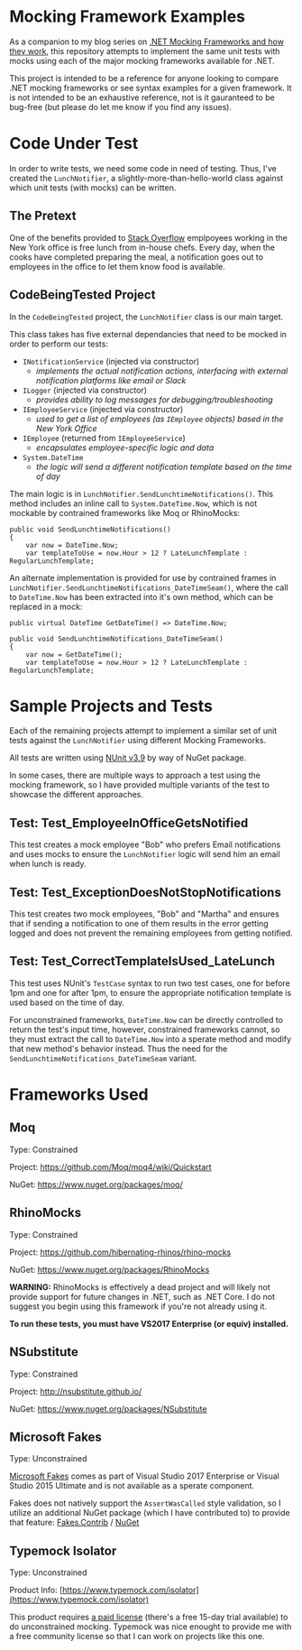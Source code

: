 Mocking Framework Examples
=============
As a companion to my blog series on [.NET Mocking Frameworks and how they work](https://wrightfully.com/intro-to-net-mocking-frameworks), this repository attempts to implement the same unit tests with mocks using each of the major mocking frameworks available for .NET.

This project is intended to be a reference for anyone looking to compare .NET mocking frameworks or see syntax examples for a given framework.  It is not intended to be an exhaustive reference, not is it gauranteed to be bug-free (but please do let me know if you find any issues).

# Code Under Test

In order to write tests, we need some code in need of testing.  Thus, I've created the `LunchNotifier`, a slightly-more-than-hello-world class against which unit tests (with mocks) can be written.

## The Pretext

One of the benefits provided to [Stack Overflow](https://stackoverflow.com/company/work-here) emplpoyees working in the New York office is free lunch from in-house chefs.  Every day, when the cooks have completed preparing the meal, a notification goes out to employees in the office to let them know food is available.

## CodeBeingTested Project

In the `CodeBeingTested` project, the `LunchNotifier` class is our main target.

This class takes has five external dependancies that need to be mocked in order to perform our tests:
- `INotificationService` (injected via constructor)
  - _implements the actual notification actions, interfacing with external notification platforms like email or Slack_
-  `ILogger` (injected via constructor)
   - _provides ability to log messages for debugging/troubleshooting_
- `IEmployeeService` (injected via constructor)
  - _used to get a list of employees (as `IEmployee` objects) based in the New York Office_
- `IEmployee` (returned from `IEmployeeService`)
  - _encapsulates employee-specific logic and data_
- `System.DateTime`
  - _the logic will send a different notification template based on the time of day_


The main logic is in `LunchNotifier.SendLunchtimeNotifications()`. This method includes an inline call to `System.DateTime.Now`, which is not mockable by contrained frameworks like Moq or RhinoMocks:

 	public void SendLunchtimeNotifications()
    {
		var now = DateTime.Now;
    	var templateToUse = now.Hour > 12 ? LateLunchTemplate : RegularLunchTemplate;

An alternate implementation is provided for use by contrained frames in `LunchNotifier.SendLunchtimeNotifications_DateTimeSeam()`, where the call to `DateTime.Now` has been extracted into it's own method, which can be replaced in a mock:


    public virtual DateTime GetDateTime() => DateTime.Now;

 	public void SendLunchtimeNotifications_DateTimeSeam()
    {
        var now = GetDateTime();
        var templateToUse = now.Hour > 12 ? LateLunchTemplate : RegularLunchTemplate;


# Sample Projects and Tests

Each of the remaining projects attempt to implement a similar set of unit tests against the `LunchNotifier` using different Mocking Frameworks.

All tests are written using [NUnit v3.9](http://nunit.org/) by way of NuGet package.

In some cases, there are multiple ways to approach a test using the mocking framework, so I have provided multiple variants of the test to showcase the different approaches.

## Test: Test_EmployeeInOfficeGetsNotified

This test creates a mock employee "Bob" who prefers Email notifications and uses mocks to ensure the `LunchNotifier` logic will send him an email when lunch is ready.

## Test: Test_ExceptionDoesNotStopNotifications

This test creates two mock employees, "Bob" and "Martha" and ensures that if sending a notification to one of them results in the error getting logged and does not prevent the remaining employees from getting notified.

## Test: Test_CorrectTemplateIsUsed_LateLunch

This test uses NUnit's `TestCase` syntax to run two test cases, one for before 1pm and one for after 1pm, to ensure the appropriate notification template is used based on the time of day.

For unconstrained frameworks, `DateTime.Now` can be directly controlled to return the test's input time, however, constrained frameworks cannot, so they must extract the call to `DateTime.Now` into a sperate method and modify that new method's behavior instead. Thus the need for the `SendLunchtimeNotifications_DateTimeSeam` variant.


# Frameworks Used

## Moq
Type: Constrained

Project: https://github.com/Moq/moq4/wiki/Quickstart

NuGet: https://www.nuget.org/packages/moq/

## RhinoMocks
Type: Constrained

Project: https://github.com/hibernating-rhinos/rhino-mocks

NuGet: https://www.nuget.org/packages/RhinoMocks

**WARNING:** RhinoMocks is effectively a dead project and will likely not provide support for future changes in .NET, such as .NET Core. I do not suggest you begin using this framework if you're not already using it.

**To run these tests, you must have VS2017 Enterprise (or equiv) installed.**

## NSubstitute
Type: Constrained

Project: http://nsubstitute.github.io/

NuGet: https://www.nuget.org/packages/NSubstitute


## Microsoft Fakes
Type: Unconstrained

[Microsoft Fakes](https://docs.microsoft.com/en-us/visualstudio/test/isolating-code-under-test-with-microsoft-fakes) comes as part of Visual Studio 2017 Enterprise or Visual Studio 2015 Ultimate and is not available as a sperate component.

Fakes does not natively support the `AssertWasCalled` style validation, so I utilize an additional NuGet package (which I have contributed to) to provide that feature: [Fakes.Contrib](https://github.com/fvilers/Fakes.Contrib) / [NuGet](https://www.nuget.org/packages/Fakes.Contrib/)



## Typemock Isolator
Type: Unconstrained

Product Info: [https://www.typemock.com/isolator](https://www.typemock.com/isolator)

This product requires [a paid license](https://www.typemock.com/pricing) (there's a free 15-day trial available) to do unconstrained mocking.  Typemock was nice enought to provide
me with a free community license so that I can work on projects like this one.